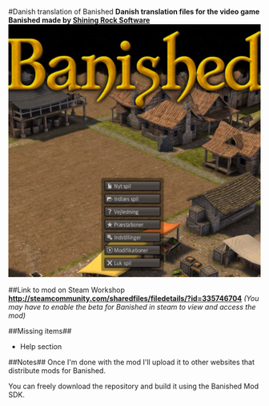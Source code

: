 #Danish translation of Banished
**Danish translation files for the video game Banished made by [Shining Rock Software](http://shiningrocksoftware.com)**
![Alt tag](https://raw.githubusercontent.com/asser-dk/BanishedDanishTranslation/master/preview.jpg)

##Link to mod on Steam Workshop
**http://steamcommunity.com/sharedfiles/filedetails/?id=335746704**
*(You may have to enable the beta for Banished in steam to view and access the mod)*

##Missing items##
- Help section

##Notes##
Once I'm done with the mod I'll upload it to other websites that distribute mods for Banished.

You can freely download the repository and build it using the Banished Mod SDK.
